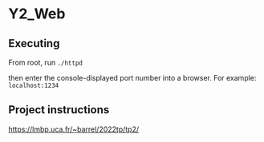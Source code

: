 # Y2_Web

## Executing

From root, run `./httpd`

then enter the console-displayed port number into a browser. For example: `localhost:1234`

## Project instructions

https://lmbp.uca.fr/~barrel/2022tp/tp2/